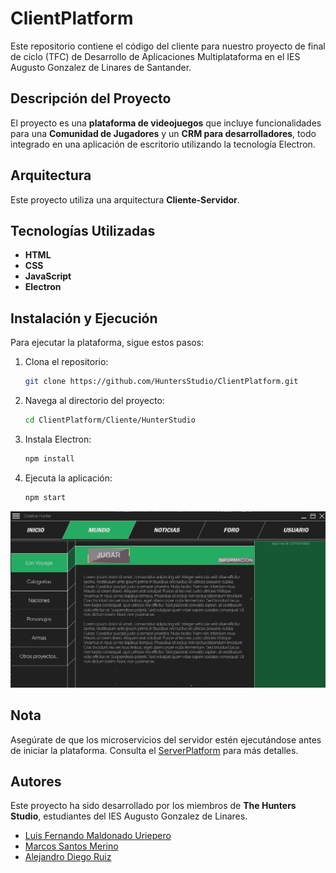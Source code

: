 # ClientPlatform

Este repositorio contiene el código del cliente para nuestro proyecto de final de ciclo (TFC) de Desarrollo de Aplicaciones Multiplataforma en el IES Augusto Gonzalez de Linares de Santander.

## Descripción del Proyecto

El proyecto es una **plataforma de videojuegos** que incluye funcionalidades para una **Comunidad de Jugadores** y un **CRM para desarrolladores**, todo integrado en una aplicación de escritorio utilizando la tecnología Electron.

## Arquitectura

Este proyecto utiliza una arquitectura **Cliente-Servidor**.

## Tecnologías Utilizadas

- **HTML**
- **CSS**
- **JavaScript**
- **Electron**

## Instalación y Ejecución

Para ejecutar la plataforma, sigue estos pasos:

1. Clona el repositorio:
   ```bash
   git clone https://github.com/HuntersStudio/ClientPlatform.git
   ```
2. Navega al directorio del proyecto:
   ```bash
   cd ClientPlatform/Cliente/HunterStudio
   ```
3. Instala Electron:
   ```bash
   npm install
   ```
4. Ejecuta la aplicación:
   ```bash
   npm start
   ```
<p align="center">
  <img src="Images/CreativeHuntersPlatform.png" alt="Sección 'Mundo' de la Plataforma Cliente" width="600"/>
</p>


## Nota

Asegúrate de que los microservicios del servidor estén ejecutándose antes de iniciar la plataforma. Consulta el [ServerPlatform](https://github.com/HuntersStudio/ServerPlatform) para más detalles.

## Autores

Este proyecto ha sido desarrollado por los miembros de **The Hunters Studio**, estudiantes del IES Augusto Gonzalez de Linares.

- [Luis Fernando Maldonado Uriepero](https://github.com/Macrebot)
- [Marcos Santos Merino](https://github.com/Terremix)
- [Alejandro Diego Ruiz](https://github.com/AlexDiego22)
